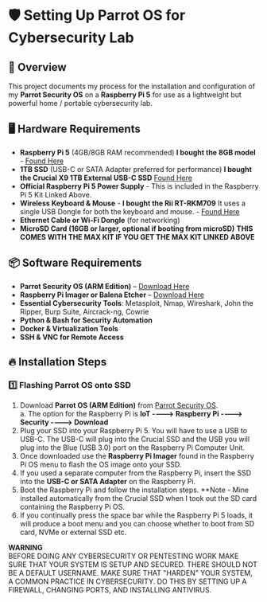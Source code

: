 # 🛡️ Setting Up Parrot OS for Cybersecurity Lab

## 📌 Overview

This project documents my process for the installation and configuration of my **Parrot Security OS** on a **Raspberry Pi 5** for use as a lightweight but powerful home / portable cybersecurity lab.

## 🖥️ Hardware Requirements
- **Raspberry Pi 5** (4GB/8GB RAM recommended)  **I bought the 8GB model** - [Found Here](https://www.bestbuy.com/site/canakit-raspberry-pi-5-starter-max-kit-8gb-turbine-white/6580288.p?skuId=6580288)
- **1TB SSD** (USB-C or SATA Adapter preferred for performance)  **I bought the Crucial X9 1TB External USB-C SSD** [Found Here](https://www.bestbuy.com/site/crucial-x9-1tb-external-usb-c-ssd-black/6557871.p?skuId=6557871)
- **Official Raspberry Pi 5 Power Supply** - This is included in the Raspberry Pi 5 Kit Linked Above.
- **Wireless Keyboard & Mouse** - **I bought the Rii RT-RKM709** It uses a single USB Dongle for both the keyboard and mouse. - [Found Here](https://www.amazon.com/Rii-RKM709-Gigahertz-Ultra-Slim-Multimedia/dp/B0DCVT6L91?crid=G9BZH65TSDRB&dib=eyJ2IjoiMSJ9.AIsrf58twlv45VrubqCnlwc85lfKNVBCjQT3f4lITroUM9ZUMS7Gbm8Xgz8Sea-l6jE_Sx5_kcKV5RaxIdDDeJWjERFkE96Ajm6DNcD1-G21PUqd1c1UXRABpIjp9hMDSetSPGCLeKa6ffDI2ngwGed-usTWD3qoM9hKyfGTEiasltLcvxEub86QWp6atJiYvAZDc4VLTPSqKK60gC_xXX6GDkBQwMY1CHFfyUKe8k0.xK6aJwi7CUKkkDXRZPAQ9Jb1GsMJKX28FhZoXHP-C8E&dib_tag=se&keywords=rii%2Brt-rkm709%2Bmini%2Bwireless%2Bkeyboard%2Band%2Bmouse%2Bcombo&qid=1738800403&sprefix=rii%2Brt-rkm709%2Bmini%2Bwireless%2Bkeyboard%2Band%2Bmouse%2Bcombo%2Caps%2C141&sr=8-1&th=1)
- **Ethernet Cable or Wi-Fi Dongle** (for networking) 
- **MicroSD Card (16GB or larger, optional if booting from microSD)**  **THIS COMES WITH THE MAX KIT IF YOU GET THE MAX KIT LINKED ABOVE**

## 📦 Software Requirements
- **Parrot Security OS (ARM Edition)** – [Download Here](https://parrotsec.org/download/)
- **Raspberry Pi Imager or Balena Etcher** – [Download Here](https://www.raspberrypi.com/software/)
- **Essential Cybersecurity Tools**: Metasploit, Nmap, Wireshark, John the Ripper, Burp Suite, Aircrack-ng, Cowrie
- **Python & Bash for Security Automation**
- **Docker & Virtualization Tools**
- **SSH & VNC for Remote Access**

## 🔥 Installation Steps

### 1️⃣ Flashing Parrot OS onto SSD
1. Download **Parrot OS (ARM Edition)** from [Parrot Security OS](https://parrotsec.org/download/).<br>
   a. The option for the Raspberry Pi is **IoT ----> Raspberry Pi ----> Security ----> Download**
2. Plug your SSD into your Raspberry Pi 5. You will have to use a USB to USB-C. The USB-C will plug into the Crucial SSD and the USB you will plug into the Blue (USB 3.0) port on the Raspberry Pi Computer Unit.
3. Once downloaded use the **Raspberry Pi Imager** found in the Raspberry Pi OS menu to flash the OS image onto your SSD.
4. If you used a separate computer from the Raspberry Pi, insert the SSD into the **USB-C or SATA Adapter** on the Raspberry Pi.
5. Boot the Raspberry Pi and follow the installation steps. **Note - Mine installed automatically from the Crucial SSD when I took out the SD card containing the Raspberry Pi OS.
6. If you continually press the space bar while the Raspberry Pi 5 loads, it will produce a boot menu and you can choose whether to boot from SD card, NVMe or external SSD etc.


**WARNING**   
BEFORE DOING ANY CYBERSECURITY OR PENTESTING WORK MAKE SURE THAT YOUR SYSTEM IS SETUP AND SECURED. THERE SHOULD NOT BE A DEFAULT USERNAME.
MAKE SURE THAT "HARDEN" YOUR SYSTEM, A COMMON PRACTICE IN CYBERSECURITY. DO THIS BY SETTING UP A FIREWALL, CHANGING PORTS, AND INSTALLING ANTIVIRUS.
